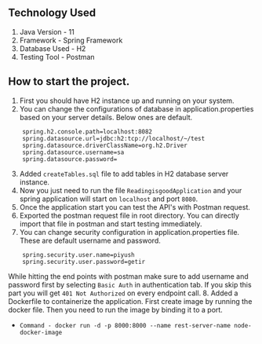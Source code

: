 
## Technology Used
1. Java Version - 11
2. Framework - Spring Framework
3. Database Used - H2   
4. Testing Tool - Postman


## How to start the project.
1. First you should have H2 instance up and running on your system.
2. You can change the configurations of database in application.properties based on your server details. Below ones are default.
``` 
    spring.h2.console.path=localhost:8082
    spring.datasource.url=jdbc:h2:tcp://localhost/~/test
    spring.datasource.driverClassName=org.h2.Driver
    spring.datasource.username=sa
    spring.datasource.password=
`````
3. Added `createTables.sql` file to add tables in H2 database server instance.
4. Now you just need to run the file `ReadingisgoodApplication` and your spring application will start on `localhost` and port `8080`.
5. Once the application start you can test the API's with Postman request.
6. Exported the postman request file in root directory. You can directly import that file in postman and start testing immediately.
7. You can change security configuration in application.properties file. These are default username and password.
```
    spring.security.user.name=piyush
    spring.security.user.password=getir 
```
   While hitting the end points with postman make sure to add username and password first by selecting `Basic Auth` in authentication tab.
   If you skip this part you will get `401 Not Authorized` on every endpoint call.
8. Added a Dockerfile to containerize the application. First create image by running the docker file. Then you need to run the image by binding it to a port.
- `Command - docker run -d -p 8000:8000 --name rest-server-name node-docker-image`